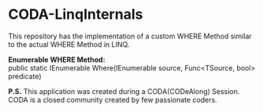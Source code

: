# CODA-LinqInternals
This repository has the implementation of a custom WHERE Method similar to the actual WHERE Method in LINQ.

**Enumerable WHERE Method:**  
public static IEnumerable<TSource> Where<TSource>(IEnumerable<TSource> source, Func<TSource, bool> predicate)

**P.S.** This application was created during a CODA(CODeAlong) Session. CODA is a closed community created by few passionate coders.
